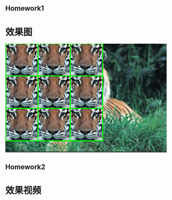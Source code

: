 ## Homework1
# 效果图
![第一次作业](./HW01/result.jpg "第一次作业")
## Homework2
# 效果视频
<iframe 
    height=450 
    width=800 
    src="" 
    frameborder=0 
    allowfullscreen>
</iframe>

